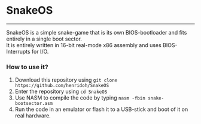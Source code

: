 # SnakeOS
___
SnakeOS is a simple snake-game that is its own BIOS-bootloader and fits entirely in a single boot sector.  
It is entirely written in 16-bit real-mode x86 assembly and uses BIOS-Interrupts for I/O.

### How to use it?  
1. Download this repository using `git clone https://github.com/henridoh/SnakeOS`
2. Enter the repository using `cd SnakeOS`
3. Use NASM to compile the code by typing `nasm -fbin snake-bootsector.asm`
4. Run the code in an emulator or flash it to a USB-stick and boot of it on real hardware.

